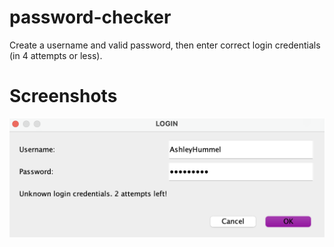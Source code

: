 # password-checker
Create a username and valid password, then enter correct login credentials (in 4 attempts or less).

# Screenshots
![](updated_password_checker.png)
